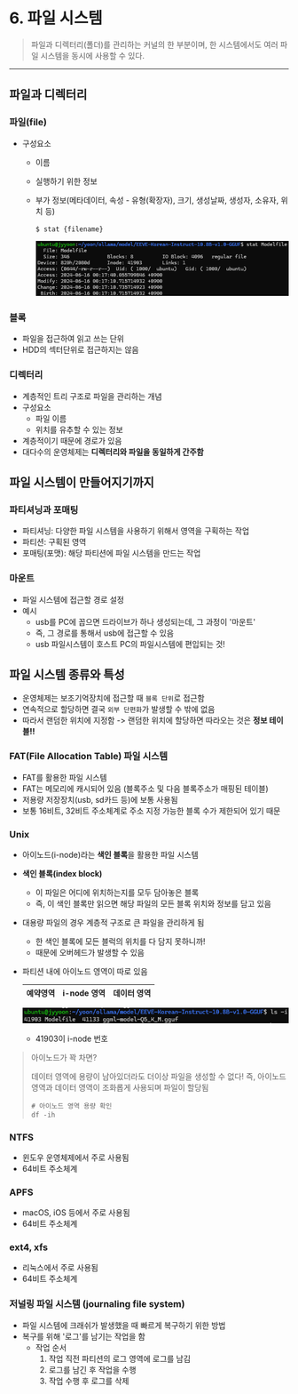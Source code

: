 # 6. 파일 시스템

> 파일과 디렉터리(폴더)를 관리하는 커널의 한 부분이며, 한 시스템에서도 여러 파일 시스템을 동시에 사용할 수 있다.

---

## 파일과 디렉터리

### 파일(file)

- 구성요소
  - 이름
  - 실행하기 위한 정보
  - 부가 정보(메타데이터, 속성 - 유형(확장자), 크기, 생성날짜, 생성자, 소유자, 위치 등)
    ```shell
    $ stat {filename}
    ```
    
    ![img.png](img.png)

### 블록

- 파일을 접근하여 읽고 쓰는 단위
- HDD의 섹터단위로 접근하지는 않음

### 디렉터리

- 계층적인 트리 구조로 파일을 관리하는 개념
- 구성요소
  - 파일 이름
  - 위치를 유추할 수 있는 정보
- 계층적이기 때문에 경로가 있음
- 대다수의 운영체제는 **디렉터리와 파일을 동일하게 간주함**

## 파일 시스템이 만들어지기까지

### 파티셔닝과 포매팅
- 파티셔닝: 다양한 파일 시스템을 사용하기 위해서 영역을 구획하는 작업
- 파티션: 구획된 영역
- 포매팅(포맷): 해당 파티션에 파일 시스템을 만드는 작업

### 마운트
- 파일 시스템에 접근할 경로 설정
- 예시
  - usb를 PC에 꼽으면 드라이브가 하나 생성되는데, 그 과정이 '마운트'
  - 즉, 그 경로를 통해서 usb에 접근할 수 있음
  - usb 파일시스템이 호스트 PC의 파일시스템에 편입되는 것!

## 파일 시스템 종류와 특성

- 운영체제는 보조기억장치에 접근할 때 `블록 단위`로 접근함
- 연속적으로 할당하면 결국 `외부 단편화`가 발생할 수 밖에 없음
- 따라서 랜덤한 위치에 지정함 -> 랜덤한 위치에 할당하면 따라오는 것은 **정보 테이블!!** 

### FAT(File Allocation Table) 파일 시스템
- FAT를 활용한 파일 시스템
- FAT는 메모리에 캐시되어 있음 (블록주소 및 다음 블록주소가 매핑된 테이블)
- 저용량 저장장치(usb, sd카드 등)에 보통 사용됨
- 보통 16비트, 32비트 주소체계로 주소 지정 가능한 블록 수가 제한되어 있기 때문

### Unix
- 아이노드(i-node)라는 **색인 블록**을 활용한 파일 시스템
- **색인 블록(index block)**
  - 이 파일은 어디에 위치하는지를 모두 담아놓은 블록
  - 즉, 이 색인 블록만 읽으면 해당 파일의 모든 블록 위치와 정보를 담고 있음
- 대용량 파일의 경우 계층적 구조로 큰 파일을 관리하게 됨
  - 한 색인 블록에 모든 블럭의 위치를 다 담지 못하니까!
  - 때문에 오버헤드가 발생할 수 있음
- 파티션 내에 아이노드 영역이 따로 있음

  |예약영역|i-node 영역| 데이터 영역 |
  |---|------|--------|

  ![img_1.png](img_1.png)
  - 41903이 i-node 번호

> 아이노드가 꽉 차면?
> 
> 데이터 영역에 용량이 남아있더라도 더이상 파일을 생성할 수 없다!
> 즉, 아이노드 영역과 데이터 영역이 조화롭게 사용되며 파일이 할당됨
> ```shell
> # 아이노드 영역 용량 확인
> df -ih
> ```

### NTFS
- 윈도우 운영체제에서 주로 사용됨
- 64비트 주소체계

### APFS
- macOS, iOS 등에서 주로 사용됨
- 64비트 주소체계

### ext4, xfs
- 리눅스에서 주로 사용됨
- 64비트 주소체계

### 저널링 파일 시스템 (journaling file system)
- 파일 시스템에 크래쉬가 발생했을 때 빠르게 복구하기 위한 방법
- 복구를 위해 '로그'를 남기는 작업을 함
  - 작업 순서
    1. 작업 직전 파티션의 로그 영역에 로그를 남김
    2. 로그를 남긴 후 작업을 수행
    3. 작업 수행 후 로그를 삭제